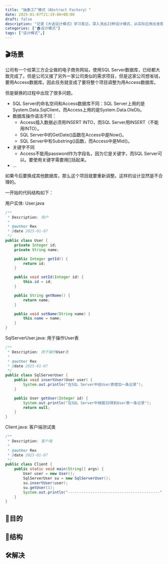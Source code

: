 ```yaml
---
title: "抽象工厂模式（Abstract Factory）"
date: 2025-01-07T21:19:06+08:00
draft: false
description: "记录《大话设计模式》学习笔记，深入浅出23种设计模式，从实际应用出发理解设计模式的精髓"
categories: ["🏠设计模式"]
tags: ["设计模式",]
---
```


## 🎬场景

公司有一个给第三方企业做的电子商务网站，使用SQL Server数据库，已经都大致完成了。但是公司又接了另外一家公司类似的需求项目，但是这家公司想省钱，要用Access数据库。因此任务就变成了要将整个项目调整为用Access数据库。

但是替换的过程中出现了很多问题。
- SQL Server的命名空间和Access数据库不同：SQL Server上用的是System.Data.SqlClient，而Access上用的是System.Data.OleDb。
- 数据库操作语法不同：
  - Access插入数据必须用INSERT INTO，而SQL Server用INSERT（不能用INTO）。
  - SQL Server中的GetDate()函数在Access中是Now()。
  - SQL Server中有Substring()函数，而Access中是Mid()。
- 关键字不同
  - Access不能用password作为字段名，因为它是关键字，而SQL Server可以。要使用关键字需要用[]括起来。
- ...

如果今后要换成其他数据库，那么这个项目就要重新调整。这样的设计显然是不合理的。

一开始的代码结构如下：

用户实体: User.java
```java
/**
 * Description: 用户
 *
 * @author Rex
 * @date 2025-01-07
 */
public class User {
    private Integer id;
    private String name;

    public Integer getId() {
        return id;
    }

    public void setId(Integer id) {
        this.id = id;
    }

    public String getName() {
        return name;
    }

    public void setName(String name) {
        this.name = name;
    }
}
```

SqlServerUser.java: 用于操作User表
```java
/**
 * Description: 用于操作User表
 *
 * @author Rex
 * @date 2025-01-07
 */
public class SqlServerUser {
    public void insertUser(User user) {
        System.out.println("在SQL Server中给User表增加一条记录");
    }

    public User getUser(Integer id) {
        System.out.println("在SQL Server中根据ID得到User表一条记录");
        return null;
    }
}
```  
Client.java: 客户端测试类
```java
/**
 * Description: 客户端
 *
 * @author Rex
 * @date 2025-01-07
 */
public class Client {
    public static void main(String[] args) {
        User user = new User();
        SqlServerUser su = new SqlServerUser();
        su.insertUser(user);
        su.getUser(1);
        System.out.println("-----------------------------------------");
    }
}
```


## 🎯目的

## 🚦结构

## 🛠解决
